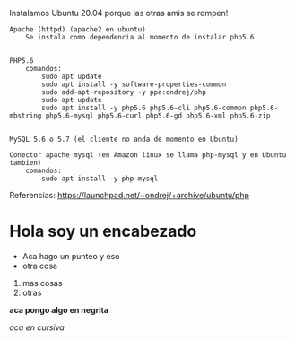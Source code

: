 Instalamos Ubuntu 20.04 porque las otras amis se rompen!

    Apache (httpd) (apache2 en ubuntu)
        Se instala como dependencia al momento de instalar php5.6    


    PHP5.6
        comandos:
            sudo apt update
            sudo apt install -y software-properties-common
            sudo add-apt-repository -y ppa:ondrej/php
            sudo apt update
            sudo apt install -y php5.6 php5.6-cli php5.6-common php5.6-mbstring php5.6-mysql php5.6-curl php5.6-gd php5.6-xml php5.6-zip


    MySQL 5.6 o 5.7 (el cliente no anda de momento en Ubuntu)

    Conector apache mysql (en Amazon linux se llama php-mysql y en Ubuntu tambien)
        comandos:    
            sudo apt install -y php-mysql

Referencias:
https://launchpad.net/~ondrej/+archive/ubuntu/php


# Hola soy un encabezado

* Aca hago un punteo y eso
* otra cosa



1) mas cosas
2) otras



**aca pongo algo en negrita**

*aca en cursiva*


